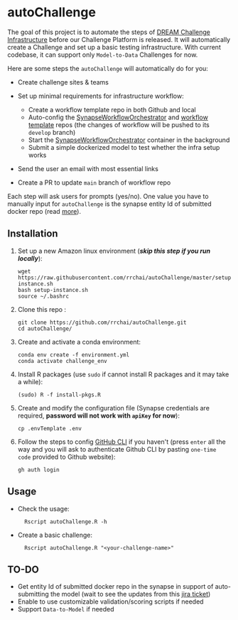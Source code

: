 # autoChallenge

The goal of this project is to automate the steps of [DREAM Challenge Infrastructure](https://help.synapse.org/docs/Challenge-Infrastructure.2163409505.html) before our Challenge Platform is released. It will automatically create a Challenge and set up a basic testing infrastructure. With current codebase, it can support only `Model-to-Data` Challenges for now.

Here are some steps the `autoChallenge` will automatically do for you:

- Create challenge sites & teams
- Set up minimal requirements for infrastructure workflow:

  - Create a workflow template repo in both Github and local
  - Auto-config the [SynapseWorkflowOrchestrator] and [workflow template] repos (the changes of workflow will be pushed to its `develop` branch)
  - Start the [SynapseWorkflowOrchestrator] container in the background
  - Submit a simple dockerized model to test whether the infra setup works

- Send the user an email with most essential links
- Create a PR to update `main` branch of workflow repo

Each step will ask users for prompts (yes/no). One value you have to manually input for `autoChallenge` is the synapse entity Id of submitted docker repo (read [more](https://github.com/rrchai/autoChallenge#to-do)).

## Installation

1.  Set up a new Amazon linux environment (_**skip this step if you run locally**_):

        wget https://raw.githubusercontent.com/rrchai/autoChallenge/master/setup-instance.sh
        bash setup-instance.sh
        source ~/.bashrc

2.  Clone this repo :

        git clone https://github.com/rrchai/autoChallenge.git
        cd autoChallenge/

3.  Create and activate a conda environment:

        conda env create -f environment.yml
        conda activate challenge_env

4.  Install R packages (use `sudo` if cannot install R packages and it may take a while):

        (sudo) R -f install-pkgs.R

5.  Create and modify the configuration file (Synapse credentials are required, **password will not work with `apiKey` for now**):

        cp .envTemplate .env

6.  Follow the steps to config [GitHub CLI] if you haven't (press `enter` all the way and you will ask to authenticate Github CLI by pasting `one-time code` provided to Github website):

        gh auth login

## Usage

- Check the usage:

        Rscript autoChallenge.R -h

- Create a basic challenge:

        Rscript autoChallenge.R "<your-challenge-name>"

## TO-DO

- Get entity Id of submitted docker repo in the synapse in support of auto-submitting the model (wait to see the updates from this [jira ticket](https://sagebionetworks.jira.com/browse/PLFM-4898))
- Enable to use customizable validation/scoring scripts if needed
- Support `Data-to-Model` if needed

<!-- Links -->

[synapseworkfloworchestrator]: https://github.com/Sage-Bionetworks/SynapseWorkflowOrchestrator
[workflow template]: https://github.com/Sage-Bionetworks-Challenges/model-to-data-challenge-workflow
[github cli]: https://cli.github.com/manual/
